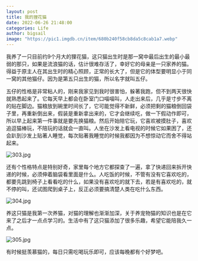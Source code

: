```yaml
---
layout: post
title: 我的狸花猫
date: 2022-06-26 21:48:00
categories: Life
author: bigsail
image: "https://pic1.imgdb.cn/item/680b240f58cb8da5c8cab1a7.webp"
---
```

我养了一只目前约9个月大的狸花猫，这只猫出生时是那一窝中最后出生的最小最弱的那只，如果是流浪猫的话，估计很难存活了，幸好它的母亲是一只家养的猫。得益于原主人在其出生时的精心照顾，正常的长大了，但是它的体型要明显小于同一窝的其他猫仔。因为是第五只出生的猫，所以名字就叫五仔。

五仔的性格是非常粘人的，刚来我家见到我时很害怕，躲著我跑，但不到两天很快就熟悉起来了。它每天早上都会在卧室门口喵喵叫，人走出来后，几乎是寸步不离的贴在脚边。猫粮放到碗里时间长了，它可能觉得不新鲜，必须把剩的猫粮倒回袋子里，再重新倒出来，假装是重新拿出来的，它才会继续吃，做一下假动作即可，所以早上起来第一件事就是要先换猫粮。然后开始陪它玩，它喜欢被摸肚子，喜欢追逗猫棒玩，不陪玩的话就会一直叫。人坐在沙发上看电视的时候它如果困了，还会趴到沙发上贴著人睡觉，每次贴著我睡觉的时候我都因为不想惊动它而舍不得站起来。

<!--![](https://ucarecdn.com/ddb87890-3e58-4107-bf28-c7b3bb33a90a/303.webp)-->
![303.jpg](https://img.ffu.im/v2/0kTf5Bt.jpeg)

还有个性格特点是特别好奇，家里每个地方它都探查了一遍，拿了快递回来拆开快递的时候，必须伸着脑袋看里面是什么。人吃饭的时候，不管有没有它喜欢吃的，都要先跳到椅子上看看吃的什么，如果没有喜欢吃的就下去，若是有喜欢吃的，就不停的叫，还试图爬到桌子上，反正必须要搞清楚人类在吃什么东西。

<!--![](https://ucarecdn.com/795f8b23-9e9f-4afb-846b-4771229384eb/304.webp)-->
![304.jpg](https://img.ffu.im/v2/uSCciKD.jpeg)

养这只猫是我第一次养猫，对猫的理解也渐渐加深，关于养宠物猫的知识也是在它来了之后才一点点学习的。生活中有了这只猫添加了很多乐趣，希望它能陪我久一点。

<!--![](https://ucarecdn.com/034f5fe2-da2b-4aff-866f-f8e416f8738a/305.webp)-->
![305.jpg](https://img.ffu.im/v2/OHvj3zL.jpeg)

有时候挺羡慕猫的，每日只需吃喝玩乐即可，应该每晚都有个好梦吧。

